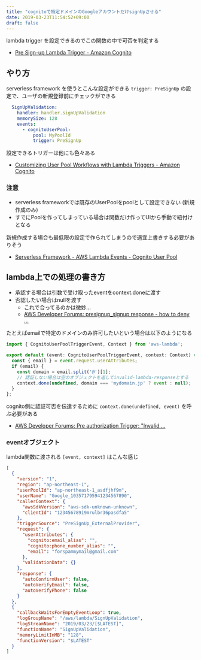 ```yaml
---
title: "cognitoで特定ドメインのGoogleアカウントだけsignUpさせる"
date: 2019-03-23T11:54:52+09:00
draft: false
---
```


lambda trigger を設定できるのでこの関数の中で可否を判定する

- [Pre Sign-up Lambda Trigger - Amazon Cognito](https://docs.aws.amazon.com/cognito/latest/developerguide/user-pool-lambda-pre-sign-up.html)


## やり方

serverless framework を使うとこんな設定ができる
`trigger: PreSignUp` の設定で、ユーザの新規登録前にチェックができる

```yaml
  SignUpValidation:
    handler: handler.signUpValidation
    memorySize: 128
    events:
      - cognitoUserPool:
          pool: MyPoolId
          trigger: PreSignUp
```

設定できるトリガーは他にも色々ある

- [Customizing User Pool Workflows with Lambda Triggers - Amazon Cognito](https://docs.aws.amazon.com/cognito/latest/developerguide/cognito-user-identity-pools-working-with-aws-lambda-triggers.html)


### 注意

- serverless frameworkでは既存のUserPoolをpoolとして設定できない (新規作成のみ)
- すでにPoolを作ってしまっている場合は関数だけ作ってUIから手動で紐付けとなる

新規作成する場合も最低限の設定で作られてしまうので適宜上書きする必要がありそう

- [Serverless Framework - AWS Lambda Events - Cognito User Pool](https://serverless.com/framework/docs/providers/aws/events/cognito-user-pool/#overriding-a-generated-user-pool)


## lambda上での処理の書き方

- 承認する場合は引数で受け取ったeventをcontext.doneに渡す
- 否認したい場合はnullを渡す
  - これで合ってるのかは微妙...
  - [AWS Developer Forums: presignup_signup response - how to deny ...](https://forums.aws.amazon.com/thread.jspa?threadID=246732)

たとえばemailで特定のドメインのみ許可したいという場合は以下のようになる

```ts
import { CognitoUserPoolTriggerEvent, Context } from 'aws-lambda';

export default (event: CognitoUserPoolTriggerEvent, context: Context) => {
  const { email } = event.request.userAttributes;
  if (email) {
    const domain = email.split('@')[1];
    // 認証しない場合は空のオブジェクトを返してinvalid-lambda-responseとする
    context.done(undefined, domain === 'mydomain.jp' ? event : null);
  }
};
```

cognito側に認証可否を伝達するために `context.done(undefined, event)` を呼ぶ必要がある

- [AWS Developer Forums: Pre authorization Trigger: "Invalid ...](https://forums.aws.amazon.com/thread.jspa?threadID=237677)


### eventオブジェクト

lambda関数に渡される `[event, context]` はこんな感じ

```json
[
  {
    "version": "1",
    "region": "ap-northeast-1",
    "userPoolId": "ap-northeast-1_asdfjhf9m",
    "userName": "Google_103571795941234567890",
    "callerContext": {
      "awsSdkVersion": "aws-sdk-unknown-unknown",
      "clientId": "123456789i9mrulbr36pasdfa5"
    },
    "triggerSource": "PreSignUp_ExternalProvider",
    "request": {
      "userAttributes": {
        "cognito:email_alias": "",
        "cognito:phone_number_alias": "",
        "email": "forspammymail@gmail.com"
      },
      "validationData": {}
    },
    "response": {
      "autoConfirmUser": false,
      "autoVerifyEmail": false,
      "autoVerifyPhone": false
    }
  },
  {
    "callbackWaitsForEmptyEventLoop": true,
    "logGroupName": "/aws/lambda/SignUpValidation",
    "logStreamName": "2019/03/23/[$LATEST]",
    "functionName": "SignUpValidation",
    "memoryLimitInMB": "128",
    "functionVersion": "$LATEST"
  }
]

```
